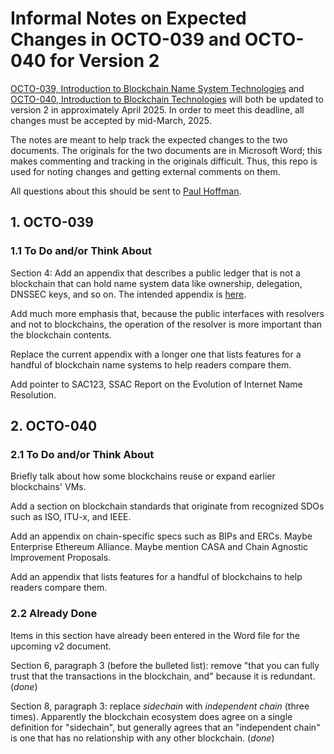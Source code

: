 # Informal Notes on Expected Changes in OCTO-039 and OCTO-040 for Version 2

[OCTO-039, Introduction to Blockchain Name System Technologies](https://www.icann.org/octo-039-en.pdf) and [OCTO-040, Introduction to Blockchain Technologies](https://www.icann.org/octo-040-en.pdf) will both be updated to version 2 in approximately April 2025.
In order to meet this deadline, all changes must be accepted by mid-March, 2025.

The notes are meant to help track the expected changes to the two documents.
The originals for the two documents are in Microsoft Word; this makes commenting and tracking in the originals difficult.
Thus, this repo is used for noting changes and getting external comments on them.

All questions about this should be sent to [Paul Hoffman](paul.hoffman@icann.org).


## 1. OCTO-039

### 1.1 To Do and/or Think About

Section 4: Add an appendix that describes a public ledger that is not a blockchain that can hold name system data like ownership, delegation, DNSSEC keys, and so on.
The intended appendix is [here](public-ledger.md).

Add much more emphasis that, because the public interfaces with resolvers and not to blockchains, the operation of the resolver is more important than the blockchain contents.

Replace the current appendix with a longer one that lists features for a handful of blockchain name systems to help readers compare them.

Add pointer to SAC123, SSAC Report on the Evolution of Internet Name Resolution.

## 2. OCTO-040

### 2.1 To Do and/or Think About

Briefly talk about how some blockchains reuse or expand earlier blockchains' VMs.

Add a section on blockchain standards that originate from recognized SDOs such as ISO, ITU-x, and IEEE.

Add an appendix on chain-specific specs such as BIPs and ERCs. Maybe Enterprise Ethereum Alliance. Maybe mention CASA and Chain Agnostic Improvement Proposals.

Add an appendix that lists features for a handful of blockchains to help readers compare them.

### 2.2 Already Done

Items in this section have already been entered in the Word file for the upcoming v2 document.

Section 6, paragraph 3 (before the bulleted list): remove "that you can fully trust that the transactions in the blockchain, and" because it is redundant. (_done_)

Section 8, paragraph 3: replace *sidechain* with *independent chain* (three times).
Apparently the blockchain ecosystem does agree on a single definition for "sidechain", but generally agrees that an "independent chain" is one that has no relationship with any other blockchain. (_done_)

